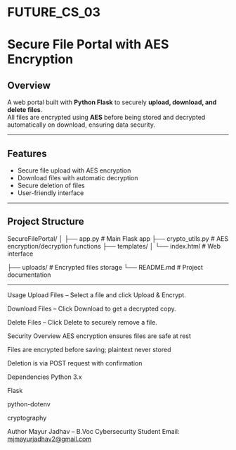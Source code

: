 # FUTURE_CS_03
# Secure File Portal with AES Encryption

## Overview
A web portal built with **Python Flask** to securely **upload, download, and delete files**.  
All files are encrypted using **AES** before being stored and decrypted automatically on download, ensuring data security.

---

## Features
- Secure file upload with AES encryption  
- Download files with automatic decryption  
- Secure deletion of files  
- User-friendly interface  

---

## Project Structure

SecureFilePortal/
│
├── app.py # Main Flask app
├── crypto_utils.py # AES encryption/decryption functions
├── templates/
│ └── index.html # Web interface

├── uploads/ # Encrypted files storage
└── README.md # Project documentation

---

Usage
Upload Files – Select a file and click Upload & Encrypt.

Download Files – Click Download to get a decrypted copy.

Delete Files – Click Delete to securely remove a file.

Security Overview
AES encryption ensures files are safe at rest

Files are encrypted before saving; plaintext never stored

Deletion is via POST request with confirmation

Dependencies
Python 3.x

Flask

python-dotenv

cryptography

Author
Mayur Jadhav – B.Voc Cybersecurity Student
Email: mjmayurjadhav2@gmail.com

